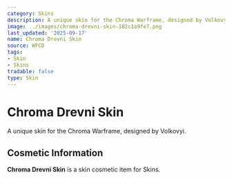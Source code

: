 ```yaml
---
category: Skins
description: A unique skin for the Chroma Warframe, designed by Volkovyi.
image: ../images/chroma-drevni-skin-182c1a9fe7.png
last_updated: '2025-09-17'
name: Chroma Drevni Skin
source: WFCD
tags:
- Skin
- Skins
tradable: false
type: Skin
---
```


# Chroma Drevni Skin

A unique skin for the Chroma Warframe, designed by Volkovyi.

## Cosmetic Information

**Chroma Drevni Skin** is a skin cosmetic item for Skins.

